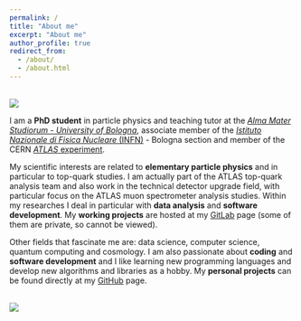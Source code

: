 ```yaml
---
permalink: /
title: "About me"
excerpt: "About me"
author_profile: true
redirect_from: 
  - /about/
  - /about.html
---
```


<br/><img src='http://JustWhit3.github.io/images/emc.jpeg'>

I am a **PhD student** in particle physics and teaching tutor at the [*Alma Mater Studiorum - University of Bologna*](https://www.unibo.it/it), associate member of the [*Istituto Nazionale di Fisica Nucleare* (INFN)](https://www.bo.infn.it/) - Bologna section and member of the CERN [*ATLAS* experiment](https://atlas.cern/).

My scientific interests are related to **elementary particle physics** and in particular to top-quark studies. I am actually part of the ATLAS top-quark analysis team and also work in the technical detector upgrade field, with particular focus on the ATLAS muon spectrometer analysis studies. Within my researches I deal in particular with **data analysis** and **software development**. My **working projects** are hosted at my [GitLab](https://gitlab.cern.ch/gbianco) page (some of them are private, so cannot be viewed).

Other fields that fascinate me are: data science, computer science, quantum computing and cosmology. I am also passionate about **coding** and **software development** and I like learning new programming languages and develop new algorithms and libraries as a hobby. My **personal projects** can be found directly at my [GitHub](https://github.com/JustWhit3) page.

<br/><img src='http://JustWhit3.github.io/images/fb.jpg'>